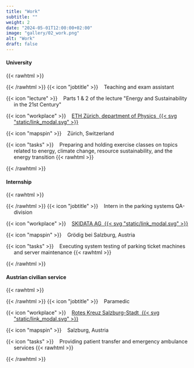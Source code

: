 ```yaml
---
title: "Work"
subtitle: ""
weight: 2
date: "2024-05-01T12:00:00+02:00"
image: "gallery/02_work.png"
alt: "Work"
draft: false
---
```


<!-- Hacking in these non-standard list item icons with correct line wrapping is difficult with this hugo template.
This solution looks ugly here in markdown, but simply making each line after the first be a hanging indent and simultaneously reducing the bottom margin of each paragraph emulates the look of a styled list very well and needs minimal intervention in the theme's scss/html files. -->

#### University

{{< rawhtml >}}<div class="hanging-indent">{{< /rawhtml >}}
{{< icon "jobtitle" >}}&nbsp;&nbsp;&nbsp;&nbsp;Teaching and exam assistant

{{< icon "lecture" >}}&nbsp;&nbsp;&nbsp;&nbsp;Parts 1 & 2 of the lecture "Energy and Sustainability in the 21st Century"

{{< icon "workplace" >}}&nbsp;&nbsp;&nbsp;&nbsp;[ETH Zürich, department of Physics&nbsp;&nbsp;{{< svg "static/link_modal.svg" >}}](https://phys.ethz.ch/)

{{< icon "mapspin" >}}&nbsp;&nbsp;&nbsp;&nbsp;Zürich, Switzerland

{{< icon "tasks" >}}&nbsp;&nbsp;&nbsp;&nbsp;Preparing and holding exercise classes on topics related to energy, climate change, resource sustainability, and the energy transition
{{< rawhtml >}}</div>{{< /rawhtml >}}


#### Internship

{{< rawhtml >}}<div class="hanging-indent">{{< /rawhtml >}}
{{< icon "jobtitle" >}}&nbsp;&nbsp;&nbsp;&nbsp;Intern in the parking systems QA-division

{{< icon "workplace" >}}&nbsp;&nbsp;&nbsp;&nbsp;[SKIDATA AG&nbsp;&nbsp;{{< svg "static/link_modal.svg" >}}](https://www.skidata.com)

{{< icon "mapspin" >}}&nbsp;&nbsp;&nbsp;&nbsp;Grödig bei Salzburg, Austria

{{< icon "tasks" >}}&nbsp;&nbsp;&nbsp;&nbsp;Executing system testing of parking ticket machines and server maintenance
{{< rawhtml >}}</div>{{< /rawhtml >}}


#### Austrian civilian service

{{< rawhtml >}}<div class="hanging-indent">{{< /rawhtml >}}
{{< icon "jobtitle" >}}&nbsp;&nbsp;&nbsp;&nbsp;Paramedic

{{< icon "workplace" >}}&nbsp;&nbsp;&nbsp;&nbsp;[Rotes Kreuz Salzburg-Stadt&nbsp;&nbsp;{{< svg "static/link_modal.svg" >}}](https://www.roteskreuz.at/salzburg/salzburg-stadt/home)

{{< icon "mapspin" >}}&nbsp;&nbsp;&nbsp;&nbsp;Salzburg, Austria

{{< icon "tasks" >}}&nbsp;&nbsp;&nbsp;&nbsp;Providing patient transfer and emergency ambulance services
{{< rawhtml >}}</div>{{< /rawhtml >}}
